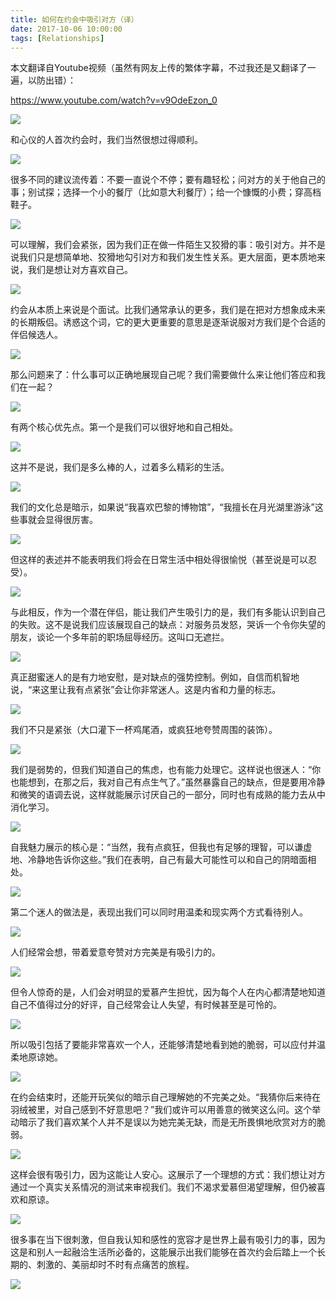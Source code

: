 ```yaml
---
title: 如何在约会中吸引对方（译）
date: 2017-10-06 10:00:00
tags: [Relationships]
---
```


本文翻译自Youtube视频（虽然有网友上传的繁体字幕，不过我还是又翻译了一遍，以防出错）：

https://www.youtube.com/watch?v=v9OdeEzon_0

![](https://ws4.sinaimg.cn/mw690/83900b4ely1fk8ta2iwdtj20zk0k07m3.jpg)

<!--more-->

和心仪的人首次约会时，我们当然很想过得顺利。

![](https://ws4.sinaimg.cn/mw690/83900b4ely1fk8td8g2e3j20hs0a0jua.jpg)

很多不同的建议流传着：不要一直说个不停；要有趣轻松；问对方的关于他自己的事；别试探；选择一个小的餐厅（比如意大利餐厅）；给一个慷慨的小费；穿高档鞋子。

![](https://ws4.sinaimg.cn/mw690/83900b4ely1fk8tjhr6woj20hs0a0q4o.jpg)

可以理解，我们会紧张，因为我们正在做一件陌生又狡猾的事：吸引对方。并不是说我们只是想简单地、狡猾地勾引对方和我们发生性关系。更大层面，更本质地来说，我们是想让对方喜欢自己。

![](https://ws4.sinaimg.cn/mw690/83900b4egy1fk8uq736w6j20hs0a0q4v.jpg)


约会从本质上来说是个面试。比我们通常承认的更多，我们是在把对方想象成未来的长期叛侣。诱惑这个词，它的更大更重要的意思是逐渐说服对方我们是个合适的伴侣候选人。

![](https://ws4.sinaimg.cn/mw690/83900b4egy1fk8tz3brhtj20hs0a0tc4.jpg)

那么问题来了：什么事可以正确地展现自己呢？我们需要做什么来让他们答应和我们在一起？

![](https://ws4.sinaimg.cn/mw690/83900b4egy1fk8u0x5lbxj20hs0a0wg1.jpg)

有两个核心优先点。第一个是我们可以很好地和自己相处。

![](https://ws4.sinaimg.cn/mw690/83900b4egy1fk8u2l5bpgj20hs0a041i.jpg)

这并不是说，我们是多么棒的人，过着多么精彩的生活。

![](https://ws4.sinaimg.cn/mw690/83900b4egy1fk8u3a4y0cj20hs0a076s.jpg)

我们的文化总是暗示，如果说“我喜欢巴黎的博物馆”，“我擅长在月光湖里游泳”这些事就会显得很厉害。

![](https://ws4.sinaimg.cn/mw690/83900b4egy1fk8u4lmu24j20hs0a0dhv.jpg)

但这样的表述并不能表明我们将会在日常生活中相处得很愉悦（甚至说是可以忍受）。

![](https://ws4.sinaimg.cn/mw690/83900b4egy1fk8u5fliv2j20hs0a0wgg.jpg)

与此相反，作为一个潜在伴侣，能让我们产生吸引力的是，我们有多能认识到自己的失败。这不是说我们应该展现自己的缺点：对服务员发怒，哭诉一个令你失望的朋友，谈论一个多年前的职场屈辱经历。这叫口无遮拦。

![](https://ws4.sinaimg.cn/mw690/83900b4egy1fk8u6ppft4j20hs0a0gn8.jpg)

真正甜蜜迷人的是有力地安慰，是对缺点的强势控制。例如，自信而机智地说，“来这里让我有点紧张”会让你非常迷人。这是内省和力量的标志。

![](https://ws4.sinaimg.cn/mw690/83900b4egy1fk8u9hl84wj20hs0a0jt7.jpg)

我们不只是紧张（大口灌下一杯鸡尾酒，或疯狂地夸赞周围的装饰）。

![](https://ws4.sinaimg.cn/mw690/83900b4egy1fk8ua6q4y1j20hs0a00vg.jpg)

我们是弱势的，但我们知道自己的焦虑，也有能力处理它。这样说也很迷人：“你也能想到，在那之后，我对自己有点生气了。”虽然暴露自己的缺点，但是要用冷静和微笑的语调去说，这样就能展示讨厌自己的一部分，同时也有成熟的能力去从中消化学习。

![](https://ws4.sinaimg.cn/mw690/83900b4egy1fk8ucmzw6hj20hs0a0abs.jpg)

自我魅力展示的核心是：“当然，我有点疯狂，但我也有足够的理智，可以谦虚地、冷静地告诉你这些。”我们在表明，自己有最大可能性可以和自己的阴暗面相处。

![](https://ws4.sinaimg.cn/mw690/83900b4egy1fk8uee5irjj20hs0a00z4.jpg)

第二个迷人的做法是，表现出我们可以同时用温柔和现实两个方式看待别人。

![](https://ws4.sinaimg.cn/mw690/83900b4egy1fk8ufmm3r4j20hs0a0go1.jpg)

人们经常会想，带着爱意夸赞对方完美是有吸引力的。

![](https://ws4.sinaimg.cn/mw690/83900b4egy1fk8uh0yys8j20hs0a0n11.jpg)

但令人惊奇的是，人们会对明显的爱慕产生担忧，因为每个人在内心都清楚地知道自己不值得过分的好评，自己经常会让人失望，有时候甚至是可怜的。

![](https://ws4.sinaimg.cn/mw690/83900b4egy1fk8uht7jonj20hs0a079h.jpg)

所以吸引包括了要能非常喜欢一个人，还能够清楚地看到她的脆弱，可以应付并温柔地原谅她。

![](https://ws4.sinaimg.cn/mw690/83900b4egy1fk8uiwu46tj20hs0a0tar.jpg)

在约会结束时，还能开玩笑似的暗示自己理解她的不完美之处。“我猜你后来待在羽绒被里，对自己感到不好意思吧？”我们或许可以用善意的微笑这么问。这个举动暗示了我们喜欢某个人并不是误以为她完美无缺，而是无所畏惧地欣赏对方的脆弱。

![](https://ws4.sinaimg.cn/mw690/83900b4egy1fk8ul4h284j20hs0a0q59.jpg)

这样会很有吸引力，因为这能让人安心。这展示了一个理想的方式：我们想让对方通过一个真实关系情况的测试来审视我们。我们不渴求爱慕但渴望理解，但仍被喜欢和原谅。

![](https://ws4.sinaimg.cn/mw690/83900b4egy1fk8unv4u9tj20hs0a0ads.jpg)

很多事在当下很刺激，但自我认知和感性的宽容才是世界上最有吸引力的事，因为这是和别人一起融洽生活所必备的，这能展示出我们能够在首次约会后踏上一个长期的、刺激的、美丽却时不时有点痛苦的旅程。

![](https://ws4.sinaimg.cn/mw690/83900b4egy1fk8uozrvksj20hs0a0djo.jpg)

